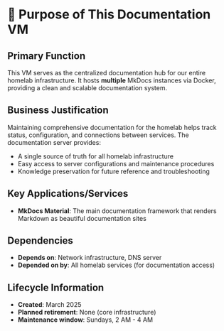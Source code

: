 # 🧠 Purpose of This Documentation VM

## Primary Function
This VM serves as the centralized documentation hub for our entire homelab
infrastructure. It hosts **multiple** MkDocs instances via Docker, providing a clean
and scalable documentation system.

## Business Justification
Maintaining comprehensive documentation for the homelab helps track status,
configuration, and connections between services. The documentation server provides:
- A single source of truth for all homelab infrastructure
- Easy access to server configurations and maintenance procedures
- Knowledge preservation for future reference and troubleshooting

## Key Applications/Services
- **MkDocs Material**: The main documentation framework that renders Markdown
  as beautiful documentation sites

## Dependencies
- **Depends on**: Network infrastructure, DNS server
- **Depended on by**: All homelab services (for documentation access)

## Lifecycle Information
- **Created**: March 2025
- **Planned retirement**: None (core infrastructure)
- **Maintenance window**: Sundays, 2 AM - 4 AM
